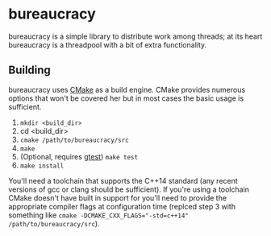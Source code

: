 # bureaucracy
bureaucracy is a simple library to distribute work among threads; at its heart
bureaucracy is a threadpool with a bit of extra functionality.

## Building
bureaucracy uses [CMake][1] as a build engine.  CMake provides numerous
options that won't be covered her but in most cases the basic usage is
sufficient.

1. `mkdir <build_dir>`
2. cd <build_dir>
3. `cmake /path/to/bureaucracy/src`
4. `make`
5. (Optional, requires [gtest][2]) `make test`
6. `make install`

You'll need a toolchain that supports the C++14 standard (any recent versions
of gcc or clang should be sufficient).  If you're using a toolchain CMake
doesn't have built in support for you'll need to provide the appropriate
compiler flags at configuration time (replced step 3 with something like
`cmake -DCMAKE_CXX_FLAGS="-std=c++14" /path/to/bureaucracy/src`).

[1]: https://cmake.org/ "CMake"
[2]: https://github.com/google/googletest "gtest"

